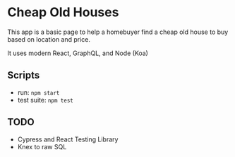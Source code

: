 # Cheap Old Houses
This app is a basic page to help a homebuyer find a cheap old house to buy based on location and price.

It uses modern React, GraphQL, and Node (Koa)

## Scripts
* run: `npm start`
* test suite: `npm test`

## TODO
* Cypress and React Testing Library
* Knex to raw SQL
